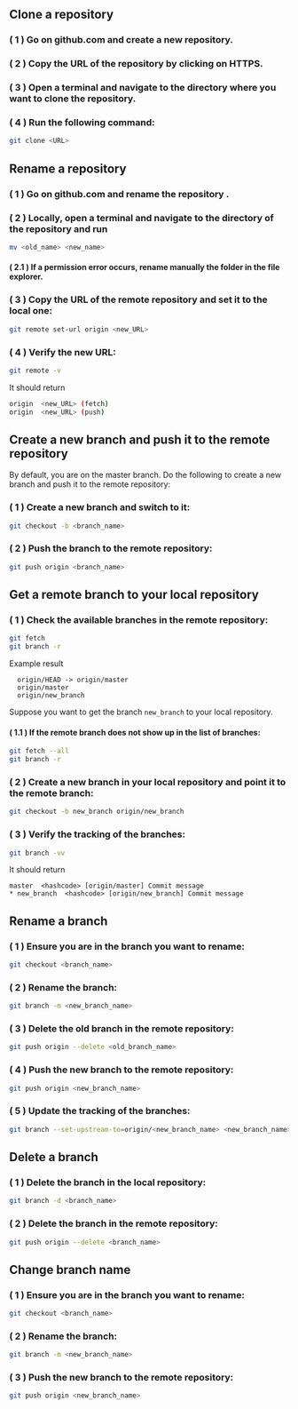 ## Clone a repository
### ( 1 ) Go on github.com and create a new repository.
### ( 2 ) Copy the URL of the repository by clicking on HTTPS.
### ( 3 ) Open a terminal and navigate to the directory where you want to clone the repository.
### ( 4 ) Run the following command:

```bash
git clone <URL>
```

## Rename a repository
### ( 1 ) Go on github.com and rename the repository .

### ( 2 ) Locally, open a terminal and navigate to the directory of the repository and run
```bash
mv <old_name> <new_name>
```
#### ( 2.1 ) If a permission error occurs, rename manually the folder in the file explorer.

### ( 3 ) Copy the URL of the remote repository and set it to the local one:
```bash
git remote set-url origin <new_URL>
```

### ( 4 ) Verify the new URL:
```bash
git remote -v
```
It should return
```bash
origin  <new_URL> (fetch)
origin  <new_URL> (push)
```


## Create a new branch and push it to the remote repository
By default, you are on the master branch. Do the following to create a new branch and push it to the remote repository:
### ( 1 ) Create a new branch and switch to it:
```bash
git checkout -b <branch_name>
```
### ( 2 ) Push the branch to the remote repository:
```bash
git push origin <branch_name>
```

## Get a remote branch to your local repository
### ( 1 ) Check the available branches in the remote repository:
```bash
git fetch
git branch -r
```
Example result
```
  origin/HEAD -> origin/master
  origin/master
  origin/new_branch
```
Suppose you want to get the branch `new_branch` to your local repository.

#### ( 1.1 ) If the remote branch does not show up in the list of branches:
```bash
git fetch --all
git branch -r
```

### ( 2 ) Create a new branch in your local repository and point it to the remote branch:
```bash
git checkout -b new_branch origin/new_branch
```
### ( 3 ) Verify the tracking of the branches:
```bash
git branch -vv
```
It should return
```
master  <hashcode> [origin/master] Commit message
* new_branch  <hashcode> [origin/new_branch] Commit message
```

## Rename a branch
### ( 1 ) Ensure you are in the branch you want to rename:
```bash
git checkout <branch_name>
```

### ( 2 ) Rename the branch:
```bash
git branch -m <new_branch_name>
```

### ( 3 ) Delete the old branch in the remote repository:
```bash
git push origin --delete <old_branch_name>
```

### ( 4 ) Push the new branch to the remote repository:
```bash
git push origin <new_branch_name>
```

### ( 5 ) Update the tracking of the branches:
```bash
git branch --set-upstream-to=origin/<new_branch_name> <new_branch_name>
```

## Delete a branch
### ( 1 ) Delete the branch in the local repository:
```bash
git branch -d <branch_name>
```

### ( 2 ) Delete the branch in the remote repository:
```bash
git push origin --delete <branch_name>
```

## Change branch name
### ( 1 ) Ensure you are in the branch you want to rename:
```bash
git checkout <branch_name>
```

### ( 2 ) Rename the branch:
```bash
git branch -m <new_branch_name>
```

### ( 3 ) Push the new branch to the remote repository:
```bash
git push origin <new_branch_name>
```

